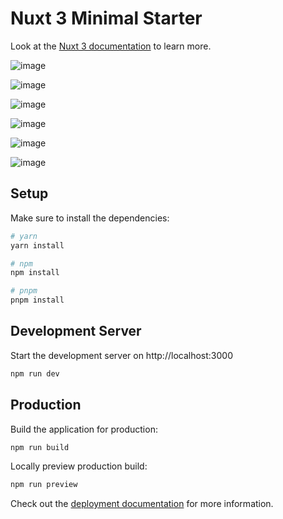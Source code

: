 # Nuxt 3 Minimal Starter

Look at the [Nuxt 3 documentation](https://nuxt.com/docs/getting-started/introduction) to learn more.

![image](https://user-images.githubusercontent.com/99497565/223665669-4e28bdd7-ee93-409b-8d08-d0420062a6f5.png)

![image](https://user-images.githubusercontent.com/99497565/223665728-aa4cb350-f011-4ee1-8830-9f2459dc9ef4.png)

![image](https://user-images.githubusercontent.com/99497565/223667195-3b95e748-be02-43bc-87db-39fef444b47e.png)

![image](https://user-images.githubusercontent.com/99497565/223667367-77d07d9f-0a8b-41c8-a306-d44c20e26603.png)

![image](https://user-images.githubusercontent.com/99497565/223668029-812b3c41-579c-44ee-b1b8-759db78cf3dd.png)

![image](https://user-images.githubusercontent.com/99497565/223668165-59478992-0110-433f-9612-c57ab335013c.png)


## Setup

Make sure to install the dependencies:

```bash
# yarn
yarn install

# npm
npm install

# pnpm
pnpm install
```

## Development Server

Start the development server on http://localhost:3000

```bash
npm run dev
```

## Production

Build the application for production:

```bash
npm run build
```

Locally preview production build:

```bash
npm run preview
```

Check out the [deployment documentation](https://nuxt.com/docs/getting-started/deployment) for more information.
